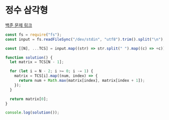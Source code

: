# 정수 삼각형

[백준 문제 링크](https://www.acmicpc.net/problem/1932)

```javascript
const fs = require("fs");
const input = fs.readFileSync("/dev/stdin", "utf8").trim().split("\n");

const [[N], ...TCS] = input.map((str) => str.split(" ").map((c) => +c));

function solution() {
  let matrix = TCS[N - 1];

  for (let i = N - 2; i >= 0; i -= 1) {
    matrix = TCS[i].map((num, index) => {
      return num + Math.max(matrix[index], matrix[index + 1]);
    });
  }

  return matrix[0];
}

console.log(solution());
```
